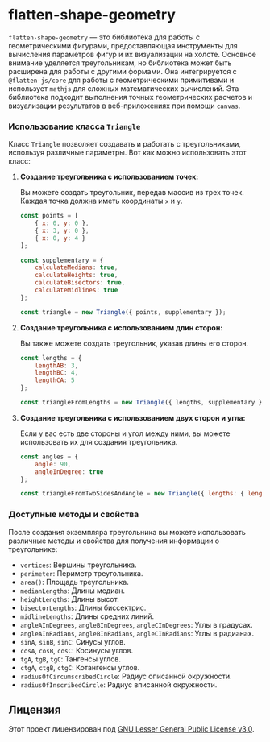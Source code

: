 # flatten-shape-geometry

`flatten-shape-geometry` — это библиотека для работы с геометрическими фигурами, предоставляющая инструменты для вычисления параметров фигур и их визуализации на холсте. Основное внимание уделяется треугольникам, но библиотека может быть расширена для работы с другими формами. Она интегрируется с `@flatten-js/core` для работы с геометрическими примитивами и использует `mathjs` для сложных математических вычислений. Эта библиотека подходит  выполнения точных геометрических расчетов и визуализации результатов в веб-приложениях при помощи `canvas`.


### Использование класса `Triangle`

Класс `Triangle` позволяет создавать и работать с треугольниками, используя различные параметры. Вот как можно использовать этот класс:

1. **Создание треугольника с использованием точек:**

   Вы можете создать треугольник, передав массив из трех точек. Каждая точка должна иметь координаты `x` и `y`.

   ```javascript
   const points = [
       { x: 0, y: 0 },
       { x: 3, y: 0 },
       { x: 0, y: 4 }
   ];

   const supplementary = {
       calculateMedians: true,
       calculateHeights: true,
       calculateBisectors: true,
       calculateMidlines: true
   };

   const triangle = new Triangle({ points, supplementary });
   ```

2. **Создание треугольника с использованием длин сторон:**

   Вы также можете создать треугольник, указав длины его сторон.

   ```javascript
   const lengths = {
       lengthAB: 3,
       lengthBC: 4,
       lengthCA: 5
   };

   const triangleFromLengths = new Triangle({ lengths, supplementary });
   ```

3. **Создание треугольника с использованием двух сторон и угла:**

   Если у вас есть две стороны и угол между ними, вы можете использовать их для создания треугольника.

   ```javascript
   const angles = {
       angle: 90,
       angleInDegree: true
   };

   const triangleFromTwoSidesAndAngle = new Triangle({ lengths: { lengthAB: 3, lengthBC: 4 }, angles, supplementary });
   ```

### Доступные методы и свойства

После создания экземпляра треугольника вы можете использовать различные методы и свойства для получения информации о треугольнике:

- `vertices`: Вершины треугольника.
- `perimeter`: Периметр треугольника.
- `area()`: Площадь треугольника.
- `medianLengths`: Длины медиан.
- `heightLengths`: Длины высот.
- `bisectorLengths`: Длины биссектрис.
- `midlineLengths`: Длины средних линий.
- `angleAInDegrees`, `angleBInDegrees`, `angleCInDegrees`: Углы в градусах.
- `angleAInRadians`, `angleBInRadians`, `angleCInRadians`: Углы в радианах.
- `sinA`, `sinB`, `sinC`: Синусы углов.
- `cosA`, `cosB`, `cosC`: Косинусы углов.
- `tgA`, `tgB`, `tgC`: Тангенсы углов.
- `ctgA`, `ctgB`, `ctgC`: Котангенсы углов.
- `radiusOfCircumscribedCircle`: Радиус описанной окружности.
- `radiusOfInscribedCircle`: Радиус вписанной окружности.

## Лицензия

Этот проект лицензирован под [GNU Lesser General Public License v3.0](LICENSE).